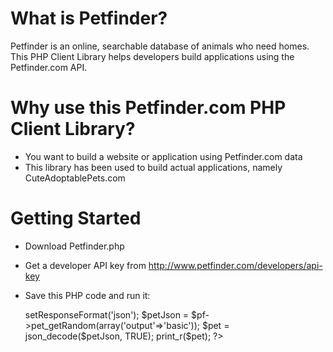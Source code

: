What is Petfinder?
==================
Petfinder is an online, searchable database of animals who need homes. This PHP Client Library helps developers build applications using the Petfinder.com API.


Why use this Petfinder.com PHP Client Library?
==============================================
* You want to build a website or application using Petfinder.com data
* This library has been used to build actual applications, namely CuteAdoptablePets.com


Getting Started
===============

* Download Petfinder.php
* Get a developer API key from http://www.petfinder.com/developers/api-key
* Save this PHP code and run it:

	<?php
	// Get a random pet's basic information
	// Set $apiKey to your API key string.
	// Both XML and JSON responses are available
	include('Petfinder.php');
	$pf = new Petfinder(PETFINDER_API_KEY);
	$pf->setResponseFormat('json');
	$petJson = $pf->pet_getRandom(array('output'=>'basic'));
	$pet = json_decode($petJson, TRUE);
	print_r($pet);
	?>